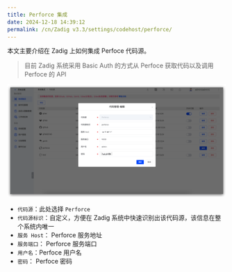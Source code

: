 ```yaml
---
title: Perforce 集成
date: 2024-12-18 14:39:12
permalink: /cn/Zadig v3.3/settings/codehost/perforce/
---
```


本文主要介绍在 Zadig 上如何集成 Perfoce 代码源。

> 目前 Zadig 系统采用 Basic Auth 的方式从 Perfoce 获取代码以及调用 Perfoce 的 API

![perfoce](../../../../_images/perforce.png)

- `代码源`：此处选择 `Perforce`
- `代码源标识`：自定义，方便在 Zadig 系统中快速识别出该代码源，该信息在整个系统内唯一
- `服务 Host`： Perforce 服务地址
- `服务端口`： Perforce 服务端口
- `用户名`：Perfoce 用户名
- `密码`： Perfoce 密码